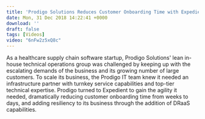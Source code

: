 ```yaml
---
title: 'Prodigo Solutions Reduces Customer Onboarding Time with Expedient''s Cloud and Managed Services'
date: Mon, 31 Dec 2018 14:22:41 +0000
download: ''
draft: false
tags: [Videos]
video: "6nFw2z5xQ8c"
---
```


As a healthcare supply chain software startup, Prodigo Solutions' lean in-house technical operations group was challenged by keeping up with the escalating demands of the business and its growing number of large customers. To scale its business, the Prodigo IT team knew it needed an infrastructure partner with turnkey service capabilities and top-tier technical expertise. Prodigo turned to Expedient to gain the agility it needed, dramatically reducing customer onboarding time from weeks to days, and adding resiliency to its business through the addition of DRaaS capabilities.
